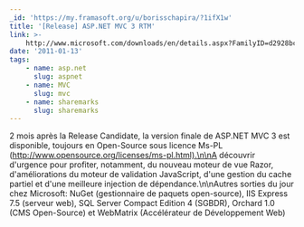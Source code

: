 ```yaml
---
_id: 'https://my.framasoft.org/u/borisschapira/?1ifX1w'
title: '[Release] ASP.NET MVC 3 RTM'
link: >-
    http://www.microsoft.com/downloads/en/details.aspx?FamilyID=d2928bc1-f48c-4e95-a064-2a455a22c8f6&displaylang=en
date: '2011-01-13'
tags:
    - name: asp.net
      slug: aspnet
    - name: MVC
      slug: mvc
    - name: sharemarks
      slug: sharemarks
---
```


<div class="markdown"><p>2 mois après la Release Candidate, la version finale de ASP.NET MVC 3 est disponible, toujours en Open-Source sous licence Ms-PL (<a href="http://www.opensource.org/licenses/ms-pl.html).\n\nA">http://www.opensource.org/licenses/ms-pl.html).\n\nA</a> découvrir d'urgence pour profiter, notamment, du nouveau moteur de vue Razor, d'améliorations du moteur de validation JavaScript, d'une gestion du cache partiel et d'une meilleure injection de dépendance.\n\nAutres sorties du jour chez Microsoft: NuGet (gestionnaire de paquets open-source), IIS Express 7.5 (serveur web), SQL Server Compact Edition 4 (SGBDR), Orchard 1.0 (CMS Open-Source) et WebMatrix (Accélérateur de Développement Web)
</p></div>
